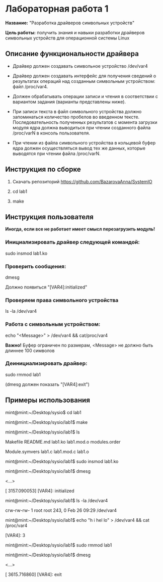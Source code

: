 # Лабораторная работа 1

**Название:** "Разработка драйверов символьных устройств"

**Цель работы:** получить знания и навыки разработки драйверов символьных устройств для операционной системы Linux

## Описание функциональности драйвера

* Драйвер должен создавать символьное устройство /dev/var4

* Драйвер должен создавать интерфейс для получения сведений о результатах операций над созданным символьным устройством: файл /proc/var4.

* Должен обрабатывать операции записи и чтения в соответствии с вариантом задания (варианты представлены ниже).

* При записи текста в файл символьного устройства должно запоминаться количество пробелов во введенном тексте. Последовательность полученных результатов с момента загрузки модуля ядра должна выводиться при чтении созданного файла /proc/varN в консоль пользователя.

* При чтении из файла символьного устройства в кольцевой буфер ядра должен осуществляться вывод тех же данных, которые выводятся при чтении файла /proc/varN.


## Инструкция по сборке

1. Скачать репозиторий https://github.com/BazarovaAnna/SystemIO

2. cd lab1

3. make

## Инструкция пользователя

**Иногда, если все не работает имеет смысл перезагрузить модуль!**

### Инициализировать драйвер следующей командой:

sudo insmod lab1.ko

### Проверить сообщения:

dmesg

Должно появиться "\[VAR4\]:initialized"

### Проверяем права символьного устройства

ls -la /dev/var4

### Работа с символьным устройством:

echo "\<Message\>" > /dev/var4 && cat/proc/var4

**Важно!** Буфер ограничен по размерам, \<Message\> не должно быть длиннее 100 символов

### Деинициализировать драйвер:

sudo rmmod lab1

(dmesg должен показать "\[VAR4\]:exit")

## Примеры использования

mint@mint:\~/Desktop/sysio$ cd lab1

mint@mint:\~/Desktop/sysio/lab1$ make

mint@mint:\~/Desktop/sysio/lab1$ ls

Makefile        README.md  lab1.ko     lab1.mod.o  modules.order

Module.symvers  lab1.c     lab1.mod.c  lab1.o

mint@mint:\~/Desktop/sysio/lab1$ sudo insmod lab1.ko

mint@mint:\~/Desktop/sysio/lab1$ dmesg

\<...\>

\[ 3157.090053\] \[VAR4\]: initialized

mint@mint:\~/Desktop/sysio/lab1$ ls -la /dev/var4

crw-rw-rw- 1 root root 243, 0 Feb 26 09:29 /dev/var4

mint@mint:\~/Desktop/sysio/lab1$ echo "h i hel lo" > /dev/var4 && cat /proc/var4

\[VAR4\]: 3 

mint@mint:\~/Desktop/sysio/lab1$ sudo rmmod lab1

mint@mint:\~/Desktop/sysio/lab1$ dmesg

\<...\>

\[ 3615.716860\] \[VAR4\]: exit
